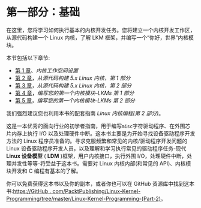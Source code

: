 # 第一部分：基础

在这里，您将学习如何执行基本的内核开发任务。您将建立一个内核开发工作区，从源代码构建一个 Linux 内核，了解 LKM 框架，并编写一个“你好，世界”内核模块。

本节包括以下章节:

*   [第 1 章](01.html)、*内核工作空间设置*
*   [第 2 章](02.html)，*从源代码构建 5.x Linux 内核，第 1 部分*
*   [第 3 章](03.html)，*从源代码构建 5.x Linux 内核，第 2 部分*
*   [第 4 章](04.html)，*编写您的第一个内核模块–LKMs 第 1 部分*
*   [第 5 章](05.html)，*编写您的第一个内核模块–LKMs 第 2 部分*

我们强烈建议您也利用本书的配套指南 *Linux 内核编程(第 2 部分)*。

这是一本优秀的面向行业的初学者指南，用于编写`misc`字符驱动程序、在外围芯片内存上执行 I/O 以及处理硬件中断。这本书主要是为开始寻找设备驱动程序开发方法的 Linux 程序员准备的。寻求克服频繁和常见的内核/驱动程序开发问题的 Linux 设备驱动程序开发人员，以及理解和学习执行常见的驱动程序任务-现代 **Linux 设备模型** ( **LDM** )框架，用户内核接口，执行外围 I/O，处理硬件中断，处理并发性等等-将受益于这本书。需要对 Linux 内核内部(和常见的 API)、内核模块开发和 C 编程有基本的了解。

你可以免费获得这本书以及你的副本，或者你也可以在 GitHub 资源库中找到这本书:[https://GitHub . com/PacktPublishing/Linux-Kernel-Programming/tree/master/Linux-Kernel-Programming-(Part-2)](https://github.com/PacktPublishing/Linux-Kernel-Programming/tree/master/Linux-Kernel-Programming-(Part-2))。
